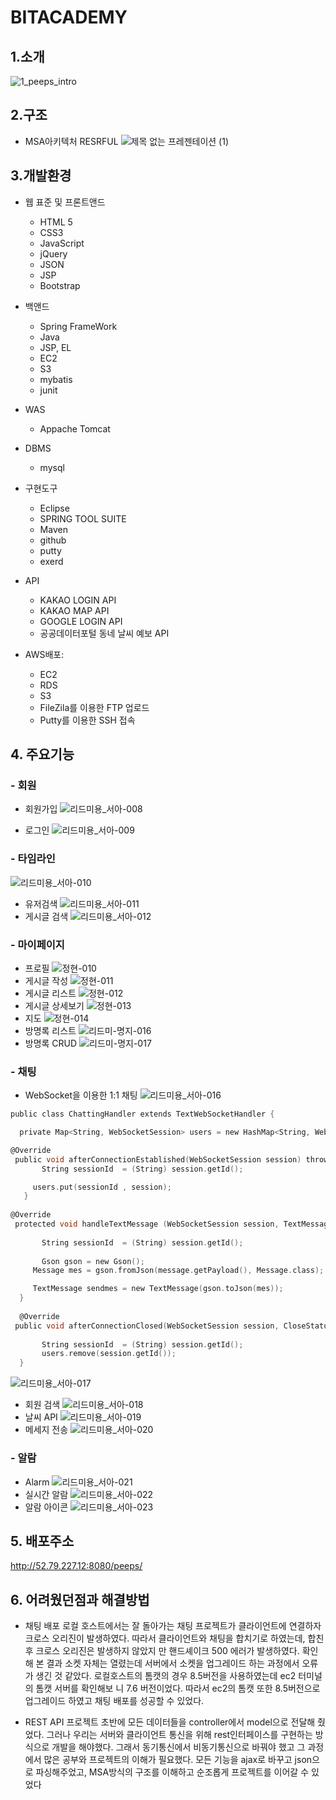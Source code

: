 
# BITACADEMY 

## 1.소개

![1_peeps_intro](https://user-images.githubusercontent.com/71624723/110078703-7b930d80-7dcb-11eb-98ab-476979fb197d.png)

## 2.구조 
 * MSA아키텍처  RESRFUL
  ![제목 없는 프레젠테이션 (1)](https://user-images.githubusercontent.com/71998081/110272493-aff60c00-800d-11eb-872f-57b80cd722d8.jpg)

 

      
## 3.개발환경
  
  * 웹 표준 및 프론트앤드 
   
    *  HTML 5
    *  CSS3
    * JavaScript
    * jQuery
    * JSON
    * JSP
    * Bootstrap
    
  * 백앤드
    * Spring FrameWork
    * Java
    *  JSP, EL
    *  EC2
    *  S3
    *  mybatis
    *  junit
  
  * WAS
    * Appache Tomcat
  
  * DBMS
    * mysql
    
  * 구현도구
    * Eclipse 
    * SPRING TOOL SUITE 
    * Maven
    * github
    * putty
    * exerd
  
  * API
    * KAKAO LOGIN API
    * KAKAO MAP API
    * GOOGLE LOGIN API 
    * 공공데이터포털 동네 날씨 예보 API
   
  * AWS배포: 
    
    * EC2
    * RDS
    * S3 
    * FileZila를 이용한 FTP 업로드
    * Putty를 이용한 SSH 접속

  ## 4. 주요기능
  ### - 회원
  + 회원가입
  ![리드미용_서아-008](https://user-images.githubusercontent.com/71997900/110235350-ec285e80-7f72-11eb-8845-0ea63339245d.png)

  + 로그인
  ![리드미용_서아-009](https://user-images.githubusercontent.com/71997900/110235353-ef234f00-7f72-11eb-8fc8-074036196264.png)
  
  ### - 타임라인
  
  ![리드미용_서아-010](https://user-images.githubusercontent.com/71997900/110235385-10843b00-7f73-11eb-85b1-04a56a373b61.png)
  + 유저검색
  ![리드미용_서아-011](https://user-images.githubusercontent.com/71997900/110235397-1ed25700-7f73-11eb-9803-87008d34fb9f.png)
  + 게시글 검색
  ![리드미용_서아-012](https://user-images.githubusercontent.com/71997900/110235409-2691fb80-7f73-11eb-87fe-f1429ed1e9ec.png)

  ### - 마이페이지
  + 프로필
  ![정현-010](https://user-images.githubusercontent.com/71624723/110286120-b72a1380-8027-11eb-999f-e9d4a2e962f3.png)
  + 게시글 작성
  ![정현-011](https://user-images.githubusercontent.com/71624723/110286122-b8f3d700-8027-11eb-807b-87f6172d60b1.png)
  + 게시글 리스트
  ![정현-012](https://user-images.githubusercontent.com/71624723/110286134-bf824e80-8027-11eb-85a3-aaf93321ae3c.png)
  + 게시글 상세보기
  ![정현-013](https://user-images.githubusercontent.com/71624723/110286144-c3ae6c00-8027-11eb-9b54-eb98a351a6c8.png)
  + 지도
  ![정현-014](https://user-images.githubusercontent.com/71624723/110286146-c5782f80-8027-11eb-8934-8ce02a895d57.png)
  + 방명록 리스트
  ![리드미-명지-016](https://user-images.githubusercontent.com/71998081/110289261-87313f00-802c-11eb-9642-25844399f6f3.jpg)
  + 방명록 CRUD
  ![리드미-명지-017](https://user-images.githubusercontent.com/71998081/110289455-cbbcda80-802c-11eb-82d9-336fe88e9980.jpg)


  ### - 채팅
  + WebSocket을 이용한 1:1 채팅
  ![리드미용_서아-016](https://user-images.githubusercontent.com/71997900/110496011-6a822d80-8138-11eb-9c57-6cd56ec4ecd8.png)
   ```c
  public class ChattingHandler extends TextWebSocketHandler {
  
     private Map<String, WebSocketSession> users = new HashMap<String, WebSocketSession>();
  
  @Override
	public void afterConnectionEstablished(WebSocketSession session) throws Exception {
          String sessionId  = (String) session.getId();

		users.put(sessionId , session);
      }
      
  @Override
	protected void handleTextMessage (WebSocketSession session, TextMessage message) throws Exception { 
     
          String sessionId  = (String) session.getId();
          
          Gson gson = new Gson();
		Message mes = gson.fromJson(message.getPayload(), Message.class);

		TextMessage sendmes = new TextMessage(gson.toJson(mes));
     }
     
     @Override
	public void afterConnectionClosed(WebSocketSession session, CloseStatus status) throws Exception {
     
          String sessionId  = (String) session.getId(); 
          users.remove(session.getId());
     }
  ```
  
  ![리드미용_서아-017](https://user-images.githubusercontent.com/71997900/110496041-74a42c00-8138-11eb-9b71-6925ee578f14.png)
  + 회원 검색
  ![리드미용_서아-018](https://user-images.githubusercontent.com/71997900/110496119-85ed3880-8138-11eb-9f2b-5078a0703ca1.png)
  + 날씨 API
  ![리드미용_서아-019](https://user-images.githubusercontent.com/71997900/110496180-956c8180-8138-11eb-84d7-79d12a67c18b.png)
  + 메세지 전송
  ![리드미용_서아-020](https://user-images.githubusercontent.com/71997900/110496283-ac12d880-8138-11eb-9422-84d3d8082ca2.png)
 
  ### - 알람
  + Alarm
  ![리드미용_서아-021](https://user-images.githubusercontent.com/71997900/110496431-cea4f180-8138-11eb-84b6-ca255465c054.png)
  + 실시간 알람
  ![리드미용_서아-022](https://user-images.githubusercontent.com/71997900/110496482-dbc1e080-8138-11eb-8716-af5253c1fd98.png)
  + 알람 아이콘
  ![리드미용_서아-023](https://user-images.githubusercontent.com/71997900/110496515-e54b4880-8138-11eb-894f-868253107401.png)



## 5. 배포주소
http://52.79.227.12:8080/peeps/

## 6. 어려웠던점과 해결방법
  
  * 채팅 배포
        로컬 호스트에서는 잘 돌아가는 채팅 프로젝트가 클라이언트에 연결하자 크로스 오리진이 발생하였다. 따라서 클라이언트와 채팅을 합치기로 하였는데, 합친 후 크로스 오리진은 발생하지 않았지	         만 핸드셰이크 500 에러가 발생하였다.
	확인 해 본 결과 소켓 자체는 열렸는데 서버에서 소켓을 업그레이드 하는 과정에서 오류가 생긴 것 같았다. 로컬호스트의 톰캣의 경우 8.5버전을 사용하였는데 ec2 터미널의 톰캣 서버를 확인해보	   니 7.6 버전이었다. 따라서 ec2의 톰캣 또한 8.5버전으로 업그레이드 하였고 채팅 배포를 성공할 수 있었다.
	
 * REST API
      프로젝트 초반에  모든 데이터들을 controller에서 model으로 전달해 줬었다. 그러나 우리는 서버와 클라이언트 통신을 위해 rest인터페이스를 구현하는 방식으로 개발을 해야했다. 
      그래서 동기통신에서 비동기통신으로 바꿔야 했고 그 과정에서 많은 공부와 프로젝트의 이해가 필요했다.  모든 기능을  ajax로 바꾸고 json으로 파싱해주었고, MSA방식의 구조를 이해하고 순조롭게       프로젝트를 이어갈 수 있었다
 
